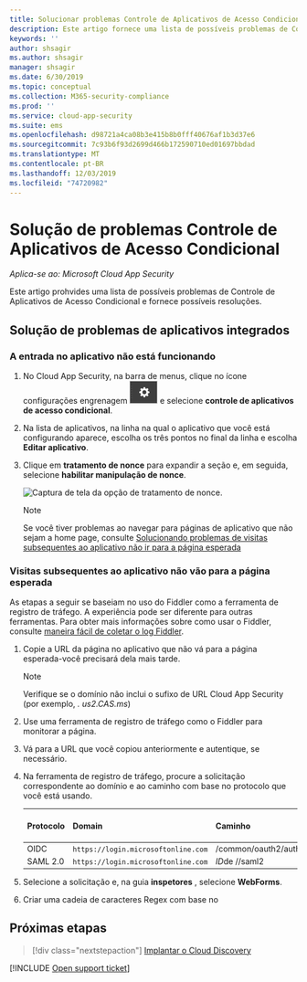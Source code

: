 ```yaml
---
title: Solucionar problemas Controle de Aplicativos de Acesso Condicional
description: Este artigo fornece uma lista de possíveis problemas de Controle de Aplicativos de Acesso Condicional e fornece possíveis resoluções.
keywords: ''
author: shsagir
ms.author: shsagir
manager: shsagir
ms.date: 6/30/2019
ms.topic: conceptual
ms.collection: M365-security-compliance
ms.prod: ''
ms.service: cloud-app-security
ms.suite: ems
ms.openlocfilehash: d98721a4ca08b3e415b8b0fff40676af1b3d37e6
ms.sourcegitcommit: 7c93b6f93d2699d466b172590710ed01697bbdad
ms.translationtype: MT
ms.contentlocale: pt-BR
ms.lasthandoff: 12/03/2019
ms.locfileid: "74720982"
---
```

# <a name="troubleshooting-conditional-access-app-control"></a>Solução de problemas Controle de Aplicativos de Acesso Condicional

*Aplica-se ao: Microsoft Cloud App Security*

Este artigo prohvides uma lista de possíveis problemas de Controle de Aplicativos de Acesso Condicional e fornece possíveis resoluções.

## <a name="troubleshooting-onboarded-apps"></a>Solução de problemas de aplicativos integrados

### <a name="the-sign-in-to-the-app-is-not-working"></a>A entrada no aplicativo não está funcionando

1. No Cloud App Security, na barra de menus, clique no ícone configurações engrenagem ![configurações](media/settings-icon.png "ícone de configurações") e selecione **controle de aplicativos de acesso condicional**.
1. Na lista de aplicativos, na linha na qual o aplicativo que você está configurando aparece, escolha os três pontos no final da linha e escolha **Editar aplicativo**.
1. Clique em **tratamento de nonce** para expandir a seção e, em seguida, selecione **habilitar manipulação de nonce**.

    ![Captura de tela da opção de tratamento de nonce.](media/troubleshooing-nonce-handling.png)

    > [!NOTE]
    > Se você tiver problemas ao navegar para páginas de aplicativo que não sejam a home page, consulte [Solucionando problemas de visitas subsequentes ao aplicativo não ir para a página esperada](#unexpected-page)

### Visitas subsequentes ao aplicativo não vão para a página esperada<a name="unexpected-page"></a>

As etapas a seguir se baseiam no uso do Fiddler como a ferramenta de registro de tráfego. A experiência pode ser diferente para outras ferramentas. Para obter mais informações sobre como usar o Fiddler, consulte [maneira fácil de coletar o log Fiddler](https://blogs.msdn.microsoft.com/maheshk/2016/05/03/easy-way-to-collect-fiddler-log-fiddlercap/).

1. Copie a URL da página no aplicativo que não vá para a página esperada-você precisará dela mais tarde.

    > [!NOTE]
    > Verifique se o domínio não inclui o sufixo de URL Cloud App Security (por exemplo, *. us2.CAS.ms*)

1. Use uma ferramenta de registro de tráfego como o Fiddler para monitorar a página.
1. Vá para a URL que você copiou anteriormente e autentique, se necessário.
1. Na ferramenta de registro de tráfego, procure a solicitação correspondente ao domínio e ao caminho com base no protocolo que você está usando.

    | Protocolo | Domain | Caminho | Nome do campo de estado |
    | --- | --- | --- | --- |
    | OIDC | `https://login.microsoftonline.com` | /common/oauth2/authorize | state |
    | SAML 2.0 | `https://login.microsoftonline.com` | *ID*de //saml2 | RelayState |

1. Selecione a solicitação e, na guia **inspetores** , selecione **WebForms**.
1. Criar uma cadeia de caracteres Regex com base no 

## <a name="next-steps"></a>Próximas etapas

> [!div class="nextstepaction"]
> [Implantar o Cloud Discovery](set-up-cloud-discovery.md)

[!INCLUDE [Open support ticket](includes/support.md)]
